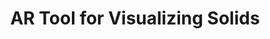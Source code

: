 ---
title:  "AR Tool for Visualizing Solids"
team: "Mugdha Dengle | Susovan Gupta"
tags: AR Mobile Unity

video_provider: "youtube"
video_id:

header:
    teaser: /assets/img/projects/2022/course_project_image13.png

overview: Details Coming Soon...


project-link: 

active: "yes"
type: "course"
year: "2022"

---